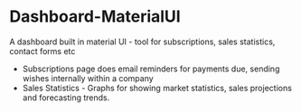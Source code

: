 # Dashboard-MaterialUI
A dashboard built in material UI - tool for subscriptions, sales statistics, contact forms etc
- Subscriptions page does email reminders for payments due, sending wishes internally within a company
- Sales Statistics - Graphs for showing market statistics, sales projections and forecasting trends.



